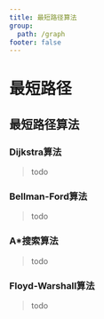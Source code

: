 ```yaml
---
title: 最短路径算法
group:
  path: /graph
footer: false
---
```

最短路径
===

## 最短路径算法

### Dijkstra算法
> todo

### Bellman-Ford算法
> todo

### A*搜索算法
> todo

### Floyd-Warshall算法
> todo
